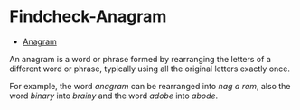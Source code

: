 Findcheck-Anagram
=======================

- [Anagram](https://en.wikipedia.org/wiki/Anagram)

An anagram is a word or phrase formed by rearranging the letters of a different word or phrase, typically using all the original letters exactly once. 

For example, the word *anagram* can be rearranged into *nag a ram*, also the word *binary* into *brainy* and the word *adobe* into *abode*. 
